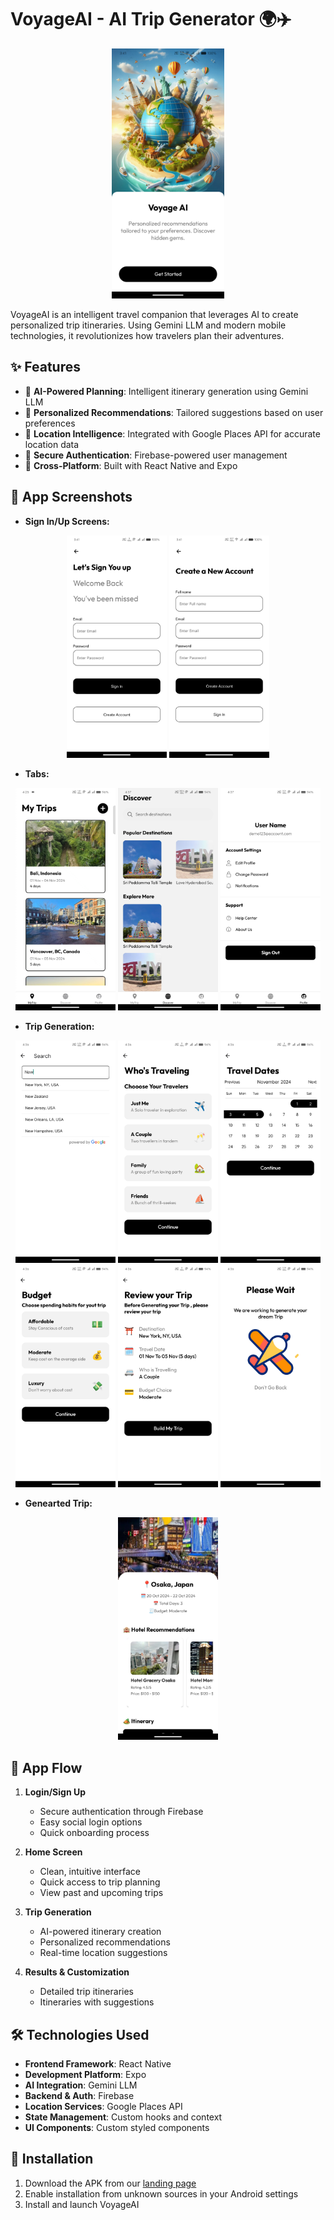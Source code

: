 # VoyageAI - AI Trip Generator 🌍✈️

<div align="center">
<p>
  <img src="assets/banner.jpg" alt="VoyageAI Banner" height='400'/>
</p>
</div>

VoyageAI is an intelligent travel companion that leverages AI to create personalized trip itineraries. Using Gemini LLM and modern mobile technologies, it revolutionizes how travelers plan their adventures.

## ✨ Features

- 🤖 **AI-Powered Planning**: Intelligent itinerary generation using Gemini LLM
- 🎯 **Personalized Recommendations**: Tailored suggestions based on user preferences
- 📍 **Location Intelligence**: Integrated with Google Places API for accurate location data
- 🔐 **Secure Authentication**: Firebase-powered user management
- 📱 **Cross-Platform**: Built with React Native and Expo

## 📱 App Screenshots

- **Sign In/Up Screens:**
<p align="center">
  <img src="assets/sign-in.jpg" alt="Login Screen" width="160"/>
  <img src="assets/sign-up.jpg" alt="Sign-up Screen" width="160"/>
</p>

- **Tabs:**
<p align="center">
  <img src="assets/hometab.jpg" alt="Home Screen" width="160"/>
  <img src="assets/Discover-tab.jpg" alt="Discover Tab" width="160"/>
  <img src="assets/profile-tab.jpg" alt="Profile Tabs" width="160"/>
</p>

- **Trip Generation:**
<p align="center">
  <img src="assets/search-place.jpg" alt="Search Place" width="160"/>
  <img src="assets/Travellers.jpg" alt="Travelers" width="160"/>
  <img src="assets/Duration.jpg" alt="Duration" width="160"/>
  <img src="assets/Budget.jpg" alt="Budget" width="160"/>
  <img src="assets/Review.jpg" alt="Review" width="160"/>
   <img src="assets/Generate-Trip.jpg" alt="Trip Generation" width="160"/>

</p>

- **Genearted Trip:**

<p align="center"> 
<img src="assets/result.jpg" alt="Search Place" width="160"/>
</p>

## 🚀 App Flow

1. **Login/Sign Up**
   - Secure authentication through Firebase
   - Easy social login options
   - Quick onboarding process

2. **Home Screen**
   - Clean, intuitive interface
   - Quick access to trip planning
   - View past and upcoming trips

3. **Trip Generation**
   - AI-powered itinerary creation
   - Personalized recommendations
   - Real-time location suggestions

4. **Results & Customization**
   - Detailed trip itineraries
   - Itineraries with suggestions

## 🛠️ Technologies Used

- **Frontend Framework**: React Native
- **Development Platform**: Expo
- **AI Integration**: Gemini LLM
- **Backend & Auth**: Firebase
- **Location Services**: Google Places API
- **State Management**: Custom hooks and context
- **UI Components**: Custom styled components

## 📲 Installation

1. Download the APK from our [landing page](https://voyageaihome.netlify.app/)
2. Enable installation from unknown sources in your Android settings
3. Install and launch VoyageAI


